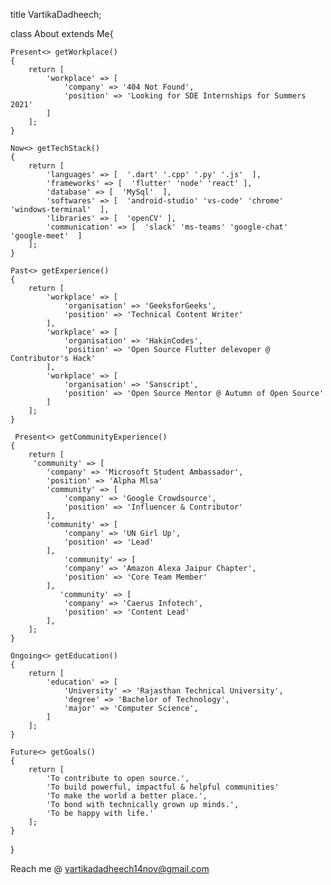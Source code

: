 title VartikaDadheech;

class About extends Me{

    Present<> getWorkplace()
    {
        return [
            'workplace' => [
                'company' => '404 Not Found',
                'position' => 'Looking for SDE Internships for Summers 2021'
            ]
        ];
    }

    Now<> getTechStack()
    {
        return [
            'languages' => [  '.dart' '.cpp' '.py' '.js'  ],
            'frameworks' => [  'flutter' 'node' 'react' ],
            'database' => [  'MySql'  ],
            'softwares' => [  'android-studio' 'vs-code' 'chrome' 'windows-terminal'  ],
            'libraries' => [  'openCV' ],
            'communication' => [  'slack' 'ms-teams' 'google-chat' 'google-meet'  ]
        ];
    }
    
    Past<> getExperience()
    {
        return [
            'workplace' => [
                'organisation' => 'GeeksforGeeks',
                'position' => 'Technical Content Writer'
            ],
            'workplace' => [
                'organisation' => 'HakinCodes',
                'position' => 'Open Source Flutter delevoper @ Contributor's Hack'
            ],
            'workplace' => [
                'organisation' => 'Sanscript',
                'position' => 'Open Source Mentor @ Autumn of Open Source'
            ]
        ];
    }
    
     Present<> getCommunityExperience()
    {
        return [
         'community' => [
            'company' => 'Microsoft Student Ambassador',
            'position' => 'Alpha Mlsa'
            'community' => [
                'company' => 'Google Crowdsource',
                'position' => 'Influencer & Contributor'
            ],
            'community' => [
                'company' => 'UN Girl Up',
                'position' => 'Lead'
            ],
                'community' => [
                'company' => 'Amazon Alexa Jaipur Chapter',
                'position' => 'Core Team Member'
            ],
               'community' => [
                'company' => 'Caerus Infotech',
                'position' => 'Content Lead'
            ],
        ];
    }
    
    Ongoing<> getEducation()
    {
        return [
            'education' => [
                'University' => 'Rajasthan Technical University',
                'degree' => 'Bachelor of Technology',
                'major' => 'Computer Science',
            ]
        ];
    }

    Future<> getGoals()
    {
        return [
            'To contribute to open source.',
            'To build powerful, impactful & helpful communities'
            'To make the world a better place.',
            'To bond with technically grown up minds.',
            'To be happy with life.'
        ];
    }
}





Reach me @ vartikadadheech14nov@gmail.com

